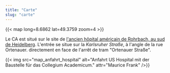 ```yaml
---
title: "Carte"
slug: "carte"
---
```


{{< map long=8.6862 lat=49.3759 zoom=4 >}}

Le CA est situé sur le site de [l'ancien hôpital américain de Rohrbach, au sud de Heidelberg](https://tools.wmflabs.org/geohack/geohack.php?pagename=Collegium+Academicum&params=49_22_34_N_8_41_10_E).
L'entrée se situe sur la _Karlsruher Straße_, à l'angle de la rue Ortenauer.
directement en face de l'arrêt de tram "Ortenauer Straße".

<div class="columns">
	<div id="anfahrt" class="column">
	{{< img src="map_anfahrt_hospital" alt="Anfahrt US Hospital mit der Baustelle für das Collegium Academicum." attr="Maurice Frank" />}}
	</div>
